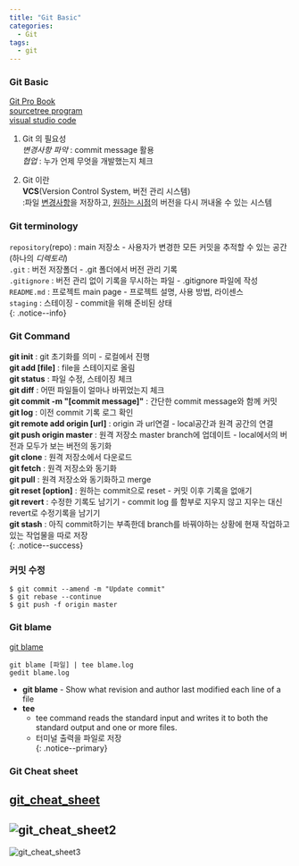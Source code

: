 ```yaml
---
title: "Git Basic"
categories:
  - Git
tags:
  - git
---
```

### Git Basic
[Git Pro Book](https://git-scm.com/book/en/v2)    
[sourcetree program](https://www.sourcetreeapp.com/)  
[visual studio code](https://code.visualstudio.com/)

1. Git 의 필요성  
*변경사항 파악* : commit message 활용  
*협업* : 누가 언제 무엇을 개발했는지 체크  

2. Git 이란  
**VCS**(Version Control System, 버전 관리 시스템)  
:파일 <u>변경사항</u>을 저장하고, <u>원하는 시점</u>의 버전을 다시 꺼내올 수 있는 시스템  

### Git terminology 
`repository`(repo) : main 저장소 - 사용자가 변경한 모든 커밋을 추적할 수 있는 공간 (하나의 *디렉토리*)  
`.git` : 버전 저장폴더 - .git 폴더에서 버전 관리 기록  
`.gitignore` : 버전 관리 없이 기록을 무시하는 파일 - .gitignore 파일에 작성  
`README.md` : 프로젝트 main page - 프로젝트 설명, 사용 방법, 라이센스  
`staging` : 스테이징 - commit을 위해 준비된 상태  
{: .notice--info}

### Git Command
**git init** : git 초기화를 의미 - 로컬에서 진행  
**git add [file]** : file을 스테이지로 올림  
**git status** : 파일 수정, 스테이징 체크  
**git diff** : 어떤 파일들이 얼마나 바뀌었는지 체크  
**git commit -m "[commit message]"** : 간단한 commit message와 함께 커밋  
**git log** : 이전 commit 기록 로그 확인  
**git remote add origin [url]** : origin 과 url연결 - local공간과 원격 공간의 연결  
**git push origin master** : 원격 저장소 master branch에 업데이트 - local에서의 버전과 모두가 보는 버전의 동기화  
**git clone** : 원격 저장소에서 다운로드  
**git fetch** : 원격 저장소와 동기화  
**git pull** : 원격 저장소와 동기화하고 merge  
**git reset [option]** : 원하는 commit으로 reset - 커밋 이후 기록을 없애기  
**git revert** : 수정한 기록도 남기기 - commit log 를 함부로 지우지 않고 지우는 대신 revert로 수정기록을 남기기   
**git stash** : 아직 commit하기는 부족한데 branch를 바꿔야하는 상황에 현재 작업하고 있는 작업물을 따로 저장    
{: .notice--success}

### 커밋 수정
```
$ git commit --amend -m "Update commit"
$ git rebase --continue
$ git push -f origin master
```

### Git blame  
[git blame](https://git-scm.com/docs/git-blame)  
```
git blame [파일] | tee blame.log
gedit blame.log  
```  
* **git blame** - Show what revision and author last modified each line of a file  
* **tee**
	* tee command reads the standard input and writes it to both the standard output and one or more files.  
	* 터미널 출력을 파일로 저장   
{: .notice--primary}

### Git Cheat sheet
<!--images/git-cheat-sheet.png-->
[git_cheat_sheet](https://jan-krueger.net/git-cheat-sheet-take-two)  
--- 
![git_cheat_sheet2](https://www.jrebel.com/sites/rebel/files/image/2020-01/git-cheat-sheet-pdf_0.png)
---
![git_cheat_sheet3](https://i2.wp.com/dev-ops.net/wp-content/uploads/2010/10/git-cheat-sheet-large.png?zoom=1.5&resize=500%2C386)

